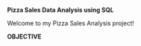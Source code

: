 **Pizza Sales Data Analysis using SQL**<br>

Welcome to my Pizza Sales Analysis  project!

**OBJECTIVE**

